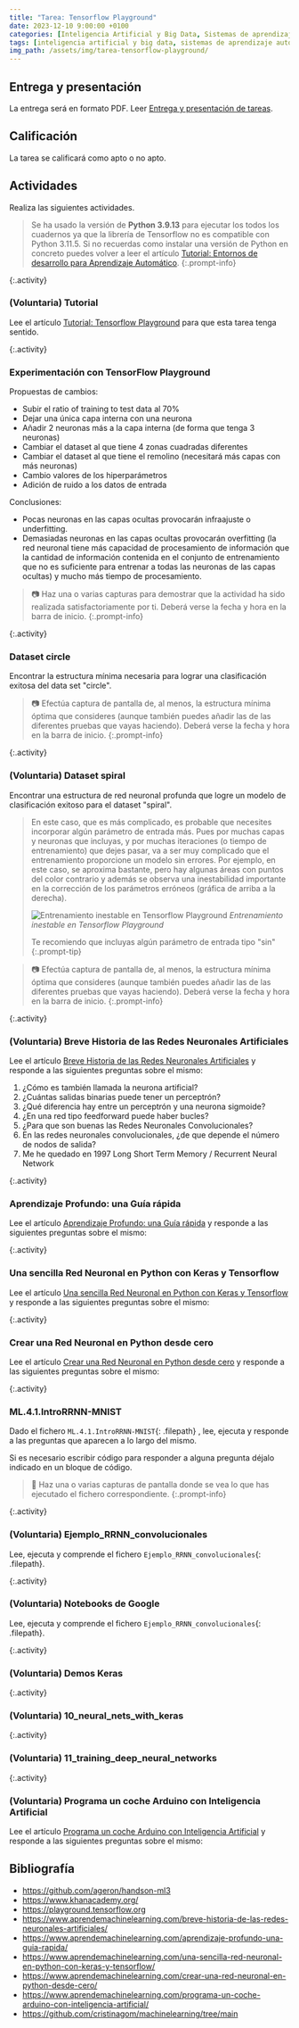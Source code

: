 ```yaml
---
title: "Tarea: Tensorflow Playground"
date: 2023-12-10 9:00:00 +0100
categories: [Inteligencia Artificial y Big Data, Sistemas de aprendizaje automático]
tags: [inteligencia artificial y big data, sistemas de aprendizaje automático]
img_path: /assets/img/tarea-tensorflow-playground/
---
```


## Entrega y presentación

La entrega será en formato PDF. Leer [Entrega y presentación de tareas](/posts/entrega-presentacion-tareas/).

## Calificación

La tarea se calificará como apto o no apto.

## Actividades

Realiza las siguientes actividades.

> Se ha usado la versión de **Python 3.9.13** para ejecutar los todos los cuadernos ya que la librería de Tensorflow no es compatible con Python 3.11.5. Si no recuerdas como instalar una versión de Python en concreto puedes volver a leer el artículo [Tutorial: Entornos de desarrollo para Aprendizaje Automático](/posts/tutorial-anaconda/).
{:.prompt-info}

{:.activity}
### (Voluntaria) Tutorial

Lee el artículo [Tutorial: Tensorflow Playground](/posts/tutorial-tensorflow-playground/) para que esta tarea tenga sentido.

{:.activity}
### Experimentación con TensorFlow Playground

Propuestas de cambios:

- Subir el ratio of training to test data al 70%
- Dejar una única capa interna con una neurona
- Añadir 2 neuronas más a la capa interna (de forma que tenga 3 neuronas)
- Cambiar el dataset al que tiene 4 zonas cuadradas diferentes
- Cambiar el dataset al que tiene el remolino (necesitará más capas con más neuronas)
- Cambio valores de los hiperparámetros
- Adición de ruido a los datos de entrada

Conclusiones:

- Pocas neuronas en las capas ocultas provocarán infraajuste o underfitting.
- Demasiadas neuronas en las capas ocultas provocarán overfitting (la red neuronal tiene más capacidad de procesamiento de información que la cantidad de información contenida en el conjunto de entrenamiento que no es suficiente para entrenar a todas las neuronas de las capas ocultas) y mucho más tiempo de procesamiento.

> 📷 Haz una o varias capturas para demostrar que la actividad ha sido realizada satisfactoriamente por ti. Deberá verse la fecha y hora en la barra de inicio.
{:.prompt-info}

{:.activity}
### Dataset circle

Encontrar la estructura mínima necesaria para lograr una clasificación exitosa del data set "circle".

> 📷 Efectúa captura de pantalla de, al menos, la estructura mínima óptima que consideres (aunque también puedes añadir las de las diferentes pruebas que vayas haciendo). Deberá verse la fecha y hora en la barra de inicio.
{:.prompt-info}

{:.activity}
### (Voluntaria) Dataset spiral

Encontrar una estructura de red neuronal profunda que logre un modelo de clasificación exitoso para el dataset "spiral".

> En este caso, que es más complicado, es probable que necesites incorporar algún parámetro de entrada más. Pues por muchas capas y neuronas que incluyas, y por muchas iteraciones (o tiempo de entrenamiento) que dejes pasar, va a ser muy complicado que el entrenamiento proporcione un modelo sin errores. Por ejemplo, en este caso, se aproxima bastante, pero hay algunas áreas con puntos del color contrario y además se observa una inestabilidad importante en la corrección de los parámetros erróneos (gráfica de arriba a la derecha).
> 
> ![Entrenamiento inestable en Tensorflow Playground](ejemploTensorflowEspiral.png)
> _Entrenamiento inestable en Tensorflow Playground_
> 
> Te recomiendo que incluyas algún parámetro de entrada tipo "sin"
{:.prompt-tip}

> 📷 Efectúa captura de pantalla de, al menos, la estructura mínima óptima que consideres (aunque también puedes añadir las de las diferentes pruebas que vayas haciendo). Deberá verse la fecha y hora en la barra de inicio.
{:.prompt-info}

{:.activity}
### (Voluntaria) Breve Historia de las Redes Neuronales Artificiales

Lee el artículo [Breve Historia de las Redes Neuronales Artificiales](https://www.aprendemachinelearning.com/breve-historia-de-las-redes-neuronales-artificiales/) y responde a las siguientes preguntas sobre el mismo:

1. ¿Cómo es también llamada la neurona artificial?
1. ¿Cuántas salidas binarias puede tener un perceptrón?
1. ¿Qué diferencia hay entre un perceptrón y una neurona sigmoide?
1. ¿En una red tipo feedforward puede haber bucles?
1. ¿Para que son buenas las Redes Neuronales Convolucionales?
1. En las redes neuronales convolucionales, ¿de que depende el número de nodos de salida?
1. Me he quedado en 1997 Long Short Term Memory / Recurrent Neural Network

{:.activity}
### Aprendizaje Profundo: una Guía rápida

Lee el artículo [Aprendizaje Profundo: una Guía rápida](https://www.aprendemachinelearning.com/aprendizaje-profundo-una-guia-rapida/) y responde a las siguientes preguntas sobre el mismo:

{:.activity}
### Una sencilla Red Neuronal en Python con Keras y Tensorflow

Lee el artículo [Una sencilla Red Neuronal en Python con Keras y Tensorflow](https://www.aprendemachinelearning.com/una-sencilla-red-neuronal-en-python-con-keras-y-tensorflow/) y responde a las siguientes preguntas sobre el mismo:

{:.activity}
### Crear una Red Neuronal en Python desde cero

Lee el artículo [Crear una Red Neuronal en Python desde cero](https://www.aprendemachinelearning.com/crear-una-red-neuronal-en-python-desde-cero/) y responde a las siguientes preguntas sobre el mismo:

{:.activity}
### ML.4.1.IntroRRNN-MNIST

Dado el fichero `ML.4.1.IntroRRNN-MNIST`{: .filepath} , lee, ejecuta y responde a las preguntas que aparecen a lo largo del mismo.

Si es necesario escribir código para responder a alguna pregunta déjalo indicado en un bloque de código.

> 📸 Haz una o varias capturas de pantalla donde se vea lo que has ejecutado el fichero correspondiente.
{:.prompt-info}

{:.activity}
### (Voluntaria) Ejemplo_RRNN_convolucionales

Lee, ejecuta y comprende el fichero `Ejemplo_RRNN_convolucionales`{: .filepath}.

{:.activity}
### (Voluntaria) Notebooks de Google

Lee, ejecuta y comprende el fichero `Ejemplo_RRNN_convolucionales`{: .filepath}.


{:.activity}
### (Voluntaria) Demos Keras

{:.activity}
### (Voluntaria) 10_neural_nets_with_keras

{:.activity}
### (Voluntaria) 11_training_deep_neural_networks



{:.activity}
### (Voluntaria) Programa un coche Arduino con Inteligencia Artificial

Lee el artículo [Programa un coche Arduino con Inteligencia Artificial](https://www.aprendemachinelearning.com/programa-un-coche-arduino-con-inteligencia-artificial/) y responde a las siguientes preguntas sobre el mismo:

## Bibliografía

- <https://github.com/ageron/handson-ml3>
- <https://www.khanacademy.org/>
- <https://playground.tensorflow.org>
- <https://www.aprendemachinelearning.com/breve-historia-de-las-redes-neuronales-artificiales/>
- <https://www.aprendemachinelearning.com/aprendizaje-profundo-una-guia-rapida/>
- <https://www.aprendemachinelearning.com/una-sencilla-red-neuronal-en-python-con-keras-y-tensorflow/>
- <https://www.aprendemachinelearning.com/crear-una-red-neuronal-en-python-desde-cero/>
- <https://www.aprendemachinelearning.com/programa-un-coche-arduino-con-inteligencia-artificial/>
- <https://github.com/cristinagom/machinelearning/tree/main>
